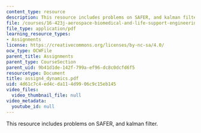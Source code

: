 ```yaml
---
content_type: resource
description: This resource includes problems on SAFER, and kalman filter.
file: /courses/16-423j-aerospace-biomedical-and-life-support-engineering-spring-2006/4d61c7c4ed4cda114d9906c9c15eb145_assign4_dynamics.pdf
file_type: application/pdf
learning_resource_types:
- Assignments
license: https://creativecommons.org/licenses/by-nc-sa/4.0/
ocw_type: OCWFile
parent_title: Assignments
parent_type: CourseSection
parent_uid: 9b41d1de-142f-799a-ef96-dc8c0dcfd6f5
resourcetype: Document
title: assign4_dynamics.pdf
uid: 4d61c7c4-ed4c-da11-4d99-06c9c15eb145
video_files:
  video_thumbnail_file: null
video_metadata:
  youtube_id: null
---
```

This resource includes problems on SAFER, and kalman filter.